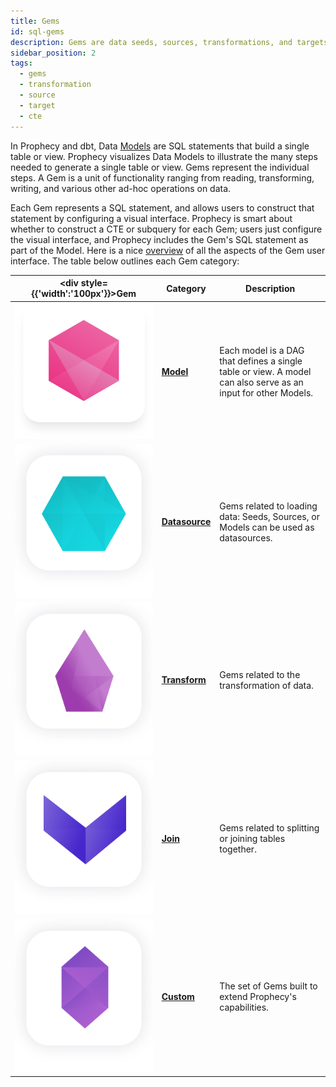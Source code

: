 ```yaml
---
title: Gems
id: sql-gems
description: Gems are data seeds, sources, transformations, and targets
sidebar_position: 2
tags:
  - gems
  - transformation
  - source
  - target
  - cte
---
```


In Prophecy and dbt, Data [Models](/docs/concepts/project/models.md) are SQL statements that build a single table or view. Prophecy visualizes Data Models to illustrate the many steps needed to generate a single table or view. Gems represent the individual steps. A Gem is a unit of functionality ranging from reading, transforming, writing, and various other ad-hoc operations on data.

Each Gem represents a SQL statement, and allows users to construct that statement by configuring a visual interface. Prophecy is smart about whether to construct a CTE or subquery for each Gem; users just configure the visual interface, and Prophecy includes the Gem's SQL statement as part of the Model. Here is a nice [overview](/docs/concepts/project/gems.md) of all the aspects of the Gem user interface. The table below outlines each Gem category:

<div class="gems-table">

| <div style={{'width':'100px'}}>Gem</div>      | Category                                                  | Description                                                                                                   |
| --------------------------------------------- | --------------------------------------------------------- | ------------------------------------------------------------------------------------------------------------- |
| ![Model](img/Model.png)                       | [**Model**](/docs/concepts/project/models.md)             | Each model is a DAG that defines a single table or view. A model can also serve as an input for other Models. |
| ![Source](img/Source%20and%20Target.png)      | [**Datasource**](./datasources/)                          | Gems related to loading data: Seeds, Sources, or Models can be used as datasources.                           |
| ![Transform](img/Transform.png)               | [**Transform**](./transformations/sql-transformations.md) | Gems related to the transformation of data.                                                                   |
| ![Join and Split](img/Join%20and%20Split.png) | [**Join**](./joins.md)                                    | Gems related to splitting or joining tables together.                                                         |
| ![Custom](img/Custom.png)                     | [**Custom**](./custom/custom.md)                          | The set of Gems built to extend Prophecy's capabilities.                                                      |

</div>

